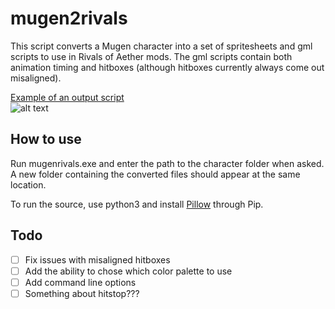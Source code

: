 # mugen2rivals
This script converts a Mugen character into a set of spritesheets and gml scripts to use in Rivals of Aether mods. The gml scripts contain both animation timing and hitboxes (although hitboxes currently always come out misaligned).

[Example of an output script](https://pastebin.com/bpiTrt1X)   
![alt text](https://i.imgur.com/uqQEjjS.png)
  
## How to use
Run mugenrivals.exe and enter the path to the character folder when asked. A new folder containing the converted files should appear at the same location.
  
To run the source, use python3 and install [Pillow](https://github.com/python-pillow/Pillow) through Pip.
  
## Todo
- [ ] Fix issues with misaligned hitboxes
- [ ] Add the ability to chose which color palette to use
- [ ] Add command line options
- [ ] Something about hitstop???
